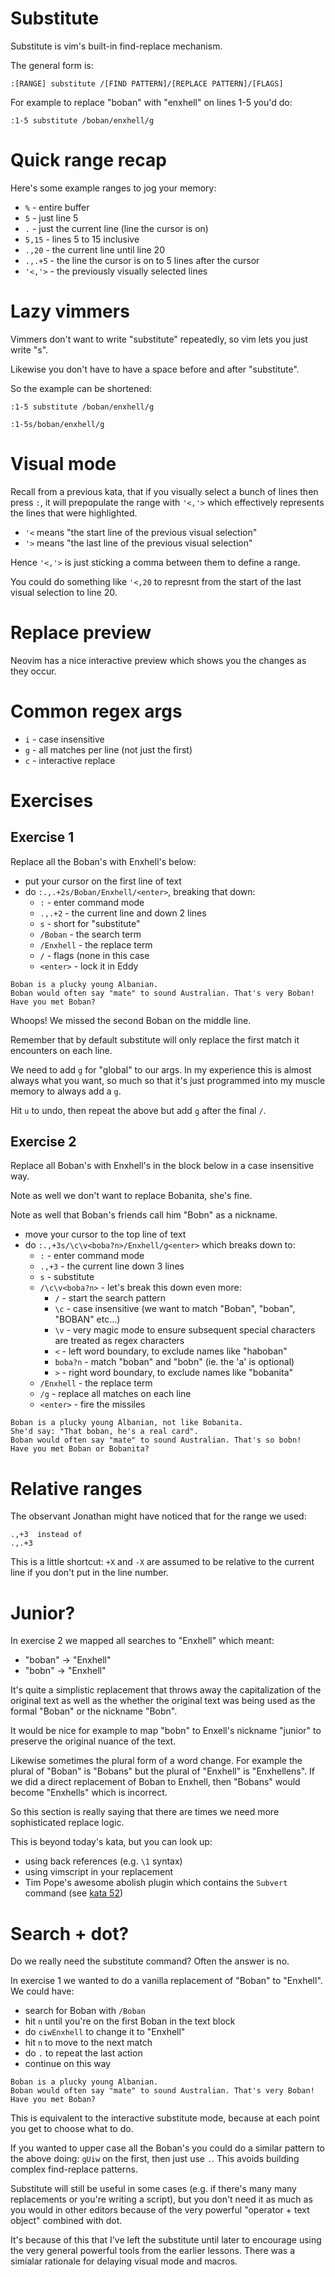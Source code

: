 # Substitute

Substitute is vim's built-in find-replace mechanism.

The general form is:

```
:[RANGE] substitute /[FIND PATTERN]/[REPLACE PATTERN]/[FLAGS]
```

For example to replace "boban" with "enxhell" on lines 1-5 you'd do:

```
:1-5 substitute /boban/enxhell/g
```

# Quick range recap

Here's some example ranges to jog your memory:

- `%` - entire buffer
- `5` - just line 5
- `.` - just the current line (line the cursor is on)
- `5,15` - lines 5 to 15 inclusive
- `.,20` - the current line until line 20
- `.,.+5` - the line the cursor is on to 5 lines after the cursor
- `'<,'>` - the previously visually selected lines

# Lazy vimmers

Vimmers don't want to write "substitute" repeatedly, so vim lets you just write "s".

Likewise you don't have to have a space before and after "substitute".

So the example can be shortened:

```
:1-5 substitute /boban/enxhell/g

:1-5s/boban/enxhell/g
```

# Visual mode

Recall from a previous kata, that if you visually select a bunch of lines then press `:`,
it will prepopulate the range with `'<,'>` which effectively represents the lines that were highlighted.

- `'<` means "the start line of the previous visual selection"
- `'>` means "the last line of the previous visual selection"

Hence `'<,'>` is just sticking a comma between them to define a range.

You could do something like `'<,20` to represnt from the start of the last visual selection to line 20.

# Replace preview

Neovim has a nice interactive preview which shows you the changes as they occur.

# Common regex args

- `i` - case insensitive
- `g` - all matches per line (not just the first)
- `c` - interactive replace

# Exercises

## Exercise 1

Replace all the Boban's with Enxhell's below:

- put your cursor on the first line of text
- do `:.,.+2s/Boban/Enxhell/<enter>`, breaking that down:
    - `:` - enter command mode
    - `.,.+2` - the current line and down 2 lines
    - `s` - short for "substitute"
    - `/Boban` - the search term
    - `/Enxhell` - the replace term
    - `/` - flags (none in this case
    - `<enter>` - lock it in Eddy

```
Boban is a plucky young Albanian.
Boban would often say "mate" to sound Australian. That's very Boban!
Have you met Boban?
```

Whoops! We missed the second Boban on the middle line.

Remember that by default substitute will only replace the first match it encounters on each line.

We need to add `g` for "global" to our args.
In my experience this is almost always what you want, so much so that it's just programmed into my muscle memory to always add a `g`.

Hit `u` to undo, then repeat the above but add `g` after the final `/`.

## Exercise 2

Replace all Boban's with Enxhell's in the block below in a case insensitive way.

Note as well we don't want to replace Bobanita, she's fine.

Note as well that Boban's friends call him "Bobn" as a nickname.

- move your cursor to the top line of text
- do `:.,+3s/\c\v<boba?n>/Enxhell/g<enter>` which breaks down to:
    - `:` - enter command mode
    - `.,+3` - the current line down 3 lines
    - `s` - substitute
    - `/\c\v<boba?n>` - let's break this down even more:
        - `/` - start the search pattern
        - `\c` - case insensitive (we want to match "Boban", "boban", "BOBAN" etc...)
        - `\v` - very magic mode to ensure subsequent special characters are treated as regex characters
        - `<` - left word boundary, to exclude names like "haboban"
        - `boba?n` - match "boban" and "bobn" (ie. the 'a' is optional)
        - `>` - right word boundary, to exclude names like "bobanita"
    - `/Enxhell` - the replace term
    - `/g` - replace all matches on each line
    - `<enter>` - fire the missiles

```
Boban is a plucky young Albanian, not like Bobanita.
She'd say: "That boban, he's a real card".
Boban would often say "mate" to sound Australian. That's so bobn!
Have you met Boban or Bobanita?
```

# Relative ranges

The observant Jonathan might have noticed that for the range we used:

```
.,+3  instead of
.,.+3
```

This is a little shortcut: `+X` and `-X` are assumed to be relative to the current line if you don't put in the line number. 

# Junior?

In exercise 2 we mapped all searches to "Enxhell" which meant:

- "boban" -> "Enxhell"
- "bobn" -> "Enxhell"

It's quite a simplistic replacement that throws away the capitalization of the original text as well as the whether the original
text was being used as the formal "Boban" or the nickname "Bobn".

It would be nice for example to map "bobn" to Enxell's nickname "junior" to preserve the original nuance of the text.

Likewise sometimes the plural form of a word change. For example the plural of "Boban" is "Bobans"
but the plural of "Enxhell" is "Enxhellens".
If we did a direct replacement of Boban to Enxhell, then "Bobans" would become "Enxhells" which is incorrect.

So this section is really saying that there are times we need more sophisticated replace logic.

This is beyond today's kata, but you can look up:

- using back references (e.g. `\1` syntax)
- using vimscript in your replacement
- Tim Pope's awesome abolish plugin which contains the `Subvert` command (see [kata 52](052_subvert.md))

# Search + dot?

Do we really need the substitute command? Often the answer is no.

In exercise 1 we wanted to do a vanilla replacement of "Boban" to "Enxhell". We could have:

- search for Boban with `/Boban`
- hit `n` until you're on the first Boban in the text block
- do `ciwEnxhell` to change it to "Enxhell"
- hit `n` to move to the next match
- do `.` to repeat the last action
- continue on this way

```
Boban is a plucky young Albanian.
Boban would often say "mate" to sound Australian. That's very Boban!
Have you met Boban?
```

This is equivalent to the interactive substitute mode, because at each point you get to choose what to do.

If you wanted to upper case all the Boban's you could do a similar pattern to the above doing:
`gUiw` on the first, then just use `.`.
This avoids building complex find-replace patterns.

Substitute will still be useful in some cases (e.g. if there's many many replacements or you're writing a script),
but you don't need it as much as you would in other editors because of the very powerful "operator + text object" combined with dot.

It's because of this that I've left the substitute until later to encourage using the very general powerful tools
from the earlier lessons. There was a simialar rationale for delaying visual mode and macros.
